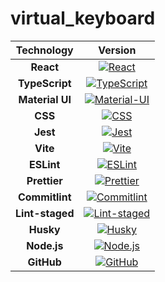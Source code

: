# virtual_keyboard

|   Technology    |                                                   Version                                                                                                        |
| :-------------: | :---------------------------------------------------------------------------------------------------------------------------------------------------------------:|
|    **React**    |           [![React](https://img.shields.io/badge/React-^19.0.0-61DAFB?logo=react&logoColor=white)](https://react.dev/)                                           |
| **TypeScript**  |  [![TypeScript](https://img.shields.io/badge/TypeScript-~5.7.2-3178C6?logo=typescript&logoColor=white)](https://www.typescriptlang.org/)                         |
| **Material UI** |     [![Material-UI](https://img.shields.io/badge/Material--UI-v7.1.0-blue.svg?logo=mui&logoColor=white)](https://mui.com/)                                       |
|     **CSS**     |  [![CSS](https://img.shields.io/badge/CSS-v3-639?logo=css&logoColor=fff)](https://www.w3.org/Style/CSS/Overview.en.html)                                         | 
|    **Jest**     |             [![Jest](https://img.shields.io/badge/Jest-^29.7.0-C21325?logo=jest&logoColor=white)](https://jestjs.io/)                                            |
|    **Vite**     |             [![Vite](https://img.shields.io/badge/Vite-^6.3.1-646CFF?logo=vite&logoColor=white)](https://vite.dev/)                                              |
|   **ESLint**    |          [![ESLint](https://img.shields.io/badge/ESLint-^9.26.0-4B32C3?logo=eslint&logoColor=white)](https://eslint.org/)                                        |
|  **Prettier**   |       [![Prettier](https://img.shields.io/badge/Prettier-^3.5.3-F7B93E?logo=prettier&logoColor=white)](https://prettier.io/)                                     |
| **Commitlint**  |    [![Commitlint](https://img.shields.io/badge/Commitlint-^19.8.0-3F51B5?logo=commitlint&logoColor=white)](https://commitlint.js.org/)                           |
| **Lint-staged** | [![Lint-staged](https://img.shields.io/badge/Lint--staged-^15.5.1-DB7093?logo=githubactions&logoColor=white)](https://github.com/lint-staged/lint-staged#readme) |
|    **Husky**    |            [![Husky](https://img.shields.io/badge/Husky-^9.1.7-5D3A00?logo=husky&logoColor=white)](https://typicode.github.io/husky/)                            |
|   **Node.js**   |        [![Node.js](https://img.shields.io/badge/Node.js-v22.15.0-339933?logo=node.js&logoColor=white)](https://nodejs.org/en)                                    |
|   **GitHub**    |        [![GitHub](https://img.shields.io/badge/GitHub-Repository-181717?logo=github&logoColor=white)](https://github.com/)                                       |
